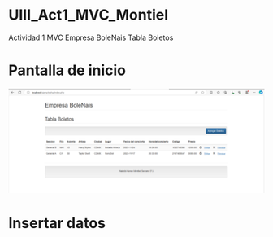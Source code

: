 # UIII_Act1_MVC_Montiel
Actividad 1 MVC Empresa BoleNais
Tabla Boletos

# Pantalla de inicio
![Pantalla inicio](https://github.com/nkmserrano/UIII_Act1_MVC_Montiel/blob/main/inicio.png)

# Insertar datos

